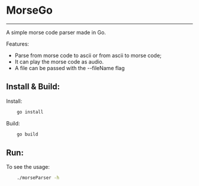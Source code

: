 # MorseGo
---

A simple morse code parser made in Go.

Features:
- Parse from morse code to ascii or from ascii to morse code;
- It can play the morse code as audio.
- A file can be passed with the --fileName flag


## Install & Build:

Install: 

```bash
	go install
```

Build: 

```bash
	go build
```

## Run:

To see the usage:

```bash
	./morseParser -h
```
